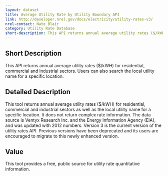 ```yaml
---
layout: dataset
title: Average Utility Rate by Utility Boundary API
link: http://developer.nrel.gov/docs/electricity/utility-rates-v3/
nrel-contact: Nate Blair 
category: Utility Rate Database
short-description: This API returns annual average utility rates ($/kWH) for residential, commercial and industrial sectors. Users can also search the local utility name for a specific location. 
---
```


## Short Description

This API returns annual average utility rates ($/kWH) for residential, commercial and industrial sectors. Users can also search the local utility name for a specific location. 

## Detailed Description

This tool returns annual average utility rates ($/kWH) for residential, commercial and industrial sectors as well as the local utility name for a specific location. It does not return complex rate information. The data source is Ventyx Research Inc. and the Energy Information Agency (EIA), and was updated with 2012 numbers. Version 3 is the current version of the utility rates API. Previous versions have been deprecated and its users are encouraged to migrate to this newly enhanced version.


## Value

This tool provides a free, public source for utility rate 
quantitative information.

